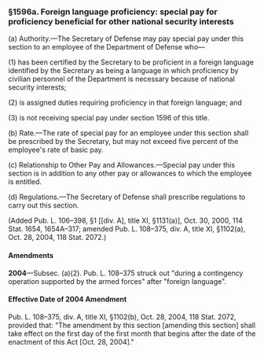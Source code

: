 ### §1596a. Foreign language proficiency: special pay for proficiency beneficial for other national security interests ###

(a) Authority.—The Secretary of Defense may pay special pay under this section to an employee of the Department of Defense who—

(1) has been certified by the Secretary to be proficient in a foreign language identified by the Secretary as being a language in which proficiency by civilian personnel of the Department is necessary because of national security interests;

(2) is assigned duties requiring proficiency in that foreign language; and

(3) is not receiving special pay under section 1596 of this title.

(b) Rate.—The rate of special pay for an employee under this section shall be prescribed by the Secretary, but may not exceed five percent of the employee's rate of basic pay.

(c) Relationship to Other Pay and Allowances.—Special pay under this section is in addition to any other pay or allowances to which the employee is entitled.

(d) Regulations.—The Secretary of Defense shall prescribe regulations to carry out this section.

(Added Pub. L. 106–398, §1 [[div. A], title XI, §1131(a)], Oct. 30, 2000, 114 Stat. 1654, 1654A–317; amended Pub. L. 108–375, div. A, title XI, §1102(a), Oct. 28, 2004, 118 Stat. 2072.)

#### Amendments ####

**2004**—Subsec. (a)(2). Pub. L. 108–375 struck out "during a contingency operation supported by the armed forces" after "foreign language".

#### Effective Date of 2004 Amendment ####

Pub. L. 108–375, div. A, title XI, §1102(b), Oct. 28, 2004, 118 Stat. 2072, provided that: "The amendment by this section [amending this section] shall take effect on the first day of the first month that begins after the date of the enactment of this Act [Oct. 28, 2004]."